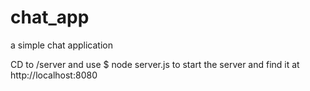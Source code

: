 # chat_app
a simple chat application

CD to /server and use $ node server.js to start the server and find it at http://localhost:8080
